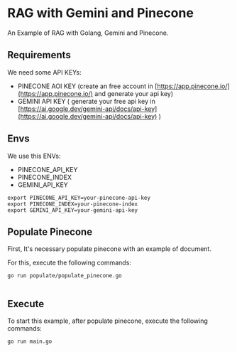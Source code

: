 # RAG  with Gemini and Pinecone

An Example of RAG with Golang, Gemini and Pinecone.

## Requirements

We need some API KEYs:

- PINECONE AOI KEY (create an free account in [https://app.pinecone.io/](https://app.pinecone.io/) and generate your api key)
- GEMINI API KEY ( generate your free api key in [https://ai.google.dev/gemini-api/docs/api-key](https://ai.google.dev/gemini-api/docs/api-key) )


## Envs 
We use this ENVs:

- PINECONE_API_KEY
- PINECONE_INDEX
- GEMINI_API_KEY

```
export PINECONE_API_KEY=your-pinecone-api-key
export PINECONE_INDEX=your-pinecone-index
export GEMINI_API_KEY=your-gemini-api-key

```

## Populate Pinecone

First, It's necessary populate pinecone with an example of document.

For this, execute the following commands:

```
go run populate/populate_pinecone.go


```

## Execute
To start this example, after populate pinecone, execute the following commands:


```
go run main.go

```
